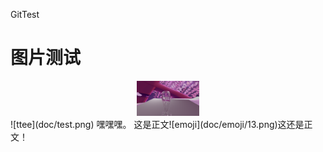 ﻿GitTest
# 图片测试
<div align="center">
  <img src="doc/test.png"  height="70" width="100">
</div>  
![ttee](doc/test.png)
嘿嘿嘿。
这是正文![emoji](doc/emoji/13.png)这还是正文！
